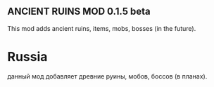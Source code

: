 ## ANCIENT RUINS MOD 0.1.5 beta
This mod adds ancient ruins, items, mobs, bosses (in the future).

# Russia 
данный мод добавляет древние руины, мобов, боссов (в планах).
